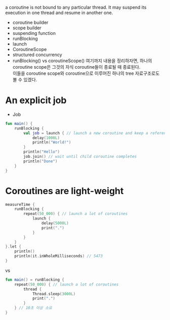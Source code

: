 a coroutine is not bound to any particular thread. It may suspend its execution in one thread and resume in another one.
- coroutine builder
- scope builder
- suspending function
- runBlocking
- launch
- CoroutineScope
- structured concurrency
- runBlocking() vs coroutineScope()
여기까지 내용을 정리하자면, 하나의 coroutine scope은 그것의 자식 coroutine들이 종료될 때 종료된다.  
이들을 coroutine scope와 coroutine으로 이루어진 하나의 tree 자료구조로도 볼 수 있겠다.  
# An explicit job﻿
- Job
``` kotlin
fun main() {
    runBlocking {
        val job = launch { // launch a new coroutine and keep a reference to its Job
            delay(1000L)
            println("World!")
        }
        println("Hello")
        job.join() // wait until child coroutine completes
        println("Done")
    }
}
```
# Coroutines are light-weight
``` kotlin
measureTime {
    runBlocking {
        repeat(50_000) { // launch a lot of coroutines
            launch {
                delay(5000L)
                print(".")
            }
        }
    }
}.let {
    println()
    println(it.inWholeMilliseconds) // 5473
}
```
vs
``` kotlin
fun main() = runBlocking {
    repeat(50_000) { // launch a lot of coroutines
        thread {
            Thread.sleep(3000L)
            print(".")
        }
    } // 10초 이상 소요
}
```

